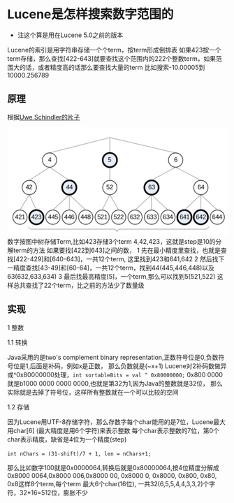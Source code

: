 # Lucene是怎样搜索数字范围的

* 注这个算是用在Lucene 5.0之前的版本

Lucene的索引是用字符串存储一个个term，按term形成倒排表
如果423按一个term存储，那么查找[422-643]就要查找这个范围内的222个整数term，如果范围大的话，或者精度高的话那么要查找大量的term
比如搜索-10.00005到10000.256789

## 原理
根据[Uwe Schindler的片子](http://www.thetaphi.de/share/Schindler-TrieRange.ppt)

![trie](trieNumber.jpg)
数字按图中树存储Term,比如423存储3个term 4,42,423，这就是step是10的分解term的方法
如果要找[422到643]之间的数， 
1 先在最小精度里查找，也就是查找[422-429]和[640-643]，一共12个term, 这里找到423和641,642 
2 然后找下一精度查找[43-49]和[60-64]，一共12个term，找到44(445,446,448)以及63(632,633,634) 
3 最后找最高精度[5]，一个term,那么可以找到5(521,522) 
这样总共查找了22个term，比之前的方法少了数量级

## 实现

1 整数 

1.1 转换 
 
Java采用的是two's complement binary representation,正数符号位是0,负数符号位是1,后面是补码，例如x是正数，
那么负数就是(~x+1)
Lucene对2补码数做异或^0x80000000处理，`int sortableBits = val ^ 0x80000000;`
0x800 0000就是b1000 0000 0000 0000,也就是第32为1,因为Java的整数就是32位，
那么实际就是去掉了符号位，这样所有整数就在一个可以比较的空间

1.2 存储 
 
因为Lucene用UTF-8存储字符，那么存数字每个char能用的是7位，Lucene最大用char[6] (最大精度是用6个字符)来表示整数
每个char表示整数的7位，第0个char表示精度，缺省是4位为一个精度(step) 

`int nChars = (31-shift)/7 + 1, len = nChars+1;` 

那么比如数字100就是0x0000064,转换后就是0x80000064,按4位精度分解成0x8000 0064,0x8000 006,0x8000 00,
0x8000 0, 0x8000, 0x800, 0x80, 0x8这样8个term,每个term 最大6个char(16位), 一共32(6,5,5,4,4,3,3,2)个字符，32*16=512位，膨胀不少



